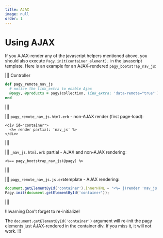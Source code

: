 ```yaml
---
title: AJAX
image: null
order: 1
---
```

# Using AJAX

If you AJAX-render any of the javascript helpers mentioned above, you should also execute `Pagy.init(container_element);` in the javascript template. Here is an example for an AJAX-rendered `pagy_bootstrap_nav_js`:


||| Controller 

```ruby
def pagy_remote_nav_js
  # notice the link_extra to enable Ajax
  @pagy, @products = pagy(collection, link_extra: 'data-remote="true"')
end
```
|||

||| `pagy_remote_nav_js.html.erb` - non-AJAX render (first page-load):
```erb
<div id="container">
  <%= render partial: 'nav_js' %>
</div>
```
|||

||| `_nav_js.html.erb` partial - AJAX and non-AJAX rendering:
```erb
<%== pagy_bootstrap_nav_js(@pagy) %>
```
|||

||| `pagy_remote_nav_js.js.erb`template - AJAX rendering:

```js
document.getElementById('container').innerHTML = "<%= j(render 'nav_js')%>";
Pagy.init(document.getElementById('container'));
````
|||

!!!warning Don't forget to re-initialize!

The `document.getElementById('container')` argument will re-init the pagy elements just AJAX-rendered in the container div. If you miss it, it will not work.
!!!
